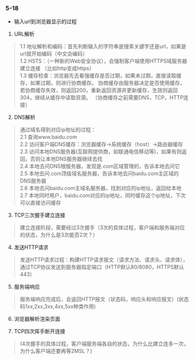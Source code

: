 ### 5-18

- 输入url到浏览器显示的过程
1. URL解析
> 1.1 地址解析和编码：首先判断输入的字符串是搜索关键字还是url，如果是url就开始编码（中文会编码）  
> 1.2 HSTS：（一种新的Web安全协议），会强制客户端使用HTTPS域服务器建立连接 （比如http变成https）  
> 1.3 缓存检查：浏览器先去看强缓存是否过期，如果未过期，直接读取缓存，如果过期，则进行协商缓存。
> 协商缓存由服务器决定是否使用缓存，若协商缓存失效，则返回200，重新返回资源并更新缓存，生效则返回304，继续从缓存中读取资源。
> （协商缓存之前需要DNS，TCP，HTTP连接）
> 
2. DNS解析
> 通过域名得到对应ip地址的过程：  
> 2.1 查询www.baidu.com  
> 2.2 访问客户端DNS缓存：浏览器缓存->系统缓存（host）->路由器缓存  
> 2.3 访问本地DNS服务器(互联网提供商，如联通电信移动等)，如果有则返回，否则让本地DNS服务器继续去找  
> 2.4 本地去问DNS根服务器，发现是.com区域管理的，告诉本地去问它  
> 2.5 本地去问.com顶级域名服务器，告诉本地去问baidu.com主区域的DNS服务器  
> 2.6 本地去问baidu.com主域名服务器，找到对应的ip地址，返回给本地  
> 2.7 本地同时用户，baidu.com对应的ip地址，同时缓存这个ip地址，下次可以直接访问缓存  
> 
3. TCP三次握手建立连接
> 建立连接阶段，需要经过3次握手（3次的具体过程，客户端和服务端对应的状态，为什么是3次能否2次？）
> 
4. 发送HTTP请求
> 发送HTTP请求过程：构建HTTP请求报文（请求方法、请求头、请求体），
> 通过TCP协议发送到服务器指定端口（HTTP默认80/8080，HTTPS默认443）  
>
5. 服务端响应
> 服务端响应完成后，会返回HTTP报文（状态码，响应头和响应报文）(状态码1xx,2xx,3xx,4xx,5xx种类作用)
> 
6. 浏览器解析渲染页面

7. TCP四次挥手断开连接
> (4次握手的具体过程，客户端服务端各自的状态，为什么比建立连多一次，为什么客户端还要再等2MSL？)
> 

